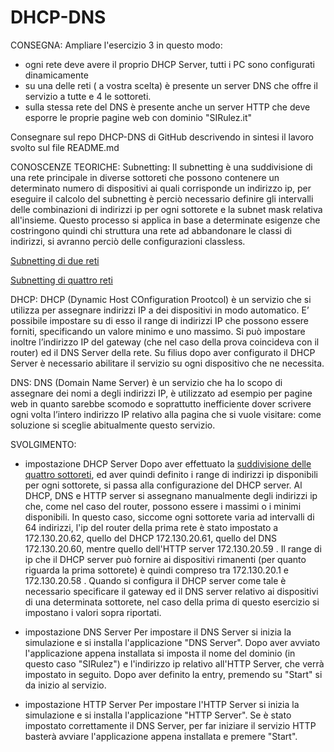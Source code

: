 # DHCP-DNS

CONSEGNA:
Ampliare l'esercizio 3 in questo modo:
 - ogni rete deve avere il proprio DHCP Server, tutti i PC sono configurati dinamicamente
 - su una delle reti ( a vostra scelta) è presente un server DNS che offre il servizio a tutte e 4 le sottoreti.
- sulla stessa rete del DNS è presente anche un server HTTP che deve esporre le proprie pagine web con dominio "SIRulez.it"
 
Consegnare sul repo DHCP-DNS di GitHub descrivendo in sintesi il lavoro svolto sul file README.md

CONOSCENZE TEORICHE:
Subnetting:
Il subnetting è una suddivisione di una rete principale in diverse sottoreti che possono contenere un determinato numero di dispositivi ai quali corrisponde un indirizzo ip, per eseguire il calcolo del subnetting è perciò necessario definire gli intervalli delle combinazioni di indirizzi ip per ogni sottorete e la subnet mask relativa all'insieme.
Questo processo si applica in base a determinate esigenze che costringono quindi chi struttura una rete ad abbandonare le classi di indirizzi, si avranno perciò delle configurazioni classless.

[Subnetting di due reti](https://github.com/alicefgl/Subnetting)

[Subnetting di quattro reti](https://github.com/alicefgl/Subnetting4)

DHCP:
DHCP (Dynamic Host COnfiguration Prootcol) è un servizio che si utilizza per assegnare indirizzi IP a dei dispositivi in modo automatico. E’ possibile impostare su di esso il range di indirizzi IP che possono essere forniti, specificando un valore minimo e uno massimo. Si può impostare inoltre l’indirizzo IP del gateway (che nel caso della prova coincideva con il router) ed il DNS Server della rete. Su filius dopo aver configurato il DHCP Server è necessario abilitare il servizio su ogni dispositivo
che ne necessita.

DNS:
DNS (Domain Name Server) è un servizio che ha lo scopo di assegnare dei nomi a degli indirizzi IP, è utilizzato ad esempio per pagine web in quanto sarebbe scomodo e
soprattutto inefficiente dover scrivere ogni volta l’intero indirizzo IP relativo alla pagina che si vuole visitare: come soluzione si sceglie abitualmente
questo servizio.

SVOLGIMENTO:
- impostazione DHCP Server
Dopo aver effettuato la [suddivisione delle quattro sottoreti](https://github.com/alicefgl/Subnetting4), ed aver quindi definito i range di indirizzi ip disponibili per ogni sottorete, si passa alla configurazione del DHCP server.
Al DHCP, DNS e HTTP server si assegnano manualmente degli indirizzi ip che, come nel caso del router, possono essere i massimi o i minimi disponibili.
In questo caso, siccome ogni sottorete varia ad intervalli di 64 indirizzi, l'ip del router della prima rete è stato impostato a 172.130.20.62, quello del DHCP 172.130.20.61, quello del DNS 172.130.20.60, mentre quello dell'HTTP server 172.130.20.59 .
Il range di ip che il DHCP server può fornire ai dispositivi rimanenti (per quanto riguarda la prima sottorete) è quindi compreso tra 172.130.20.1 e 172.130.20.58 .
Quando si configura il DHCP server come tale è necessario specificare il gateway ed il DNS server relativo ai dispositivi di una determinata sottorete, nel caso della prima di questo esercizio si impostano i valori sopra riportati.

- impostazione DNS Server
Per impostare il DNS Server si inizia la simulazione e si installa l'applicazione "DNS Server".
Dopo aver avviato l'applicazione appena installata si imposta il nome del dominio (in questo caso "SIRulez") e l'indirizzo ip relativo all'HTTP Server, che verrà impostato in seguito. Dopo aver definito la entry, premendo su "Start" si da inizio al servizio.

- impostazione HTTP Server
Per impostare l'HTTP Server si inizia la simulazione e si installa l'applicazione "HTTP Server".
Se è stato impostato correttamente il DNS Server, per far iniziare il servizio HTTP basterà avviare l'applicazione appena installata e premere "Start".
